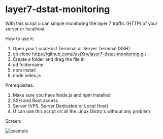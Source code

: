 # layer7-dstat-monitoring

With this script u can simple monitoring the layer 7 traffic (HTTP) of your server or localhost

How to use it: 

1. Open your LocalHost Terminal or Server Terminal (SSH)
2. git clone https://github.com/JustXrv/layer7-dstat-monitoring.git
3. Create a folder and drag the file in
4. cd foldername
5. npm install
6. node index.js

Prerequisites:

1. Make sure you have Node.js and npm installed
2. SSH and Root access
3. Server (VPS, Server Dedicated or Local Host)
4. U can use this script on all the Linux Distro's without any problem

Screen:

![example](https://user-images.githubusercontent.com/66798662/104933397-2630a780-59a9-11eb-9c90-6d0e0dcaa284.PNG)
